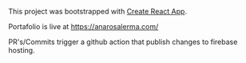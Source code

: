 This project was bootstrapped with [Create React App](https://github.com/facebook/create-react-app).

Portafolio is live at https://anarosalerma.com/

PR's/Commits trigger a github action that publish changes to firebase hosting.
